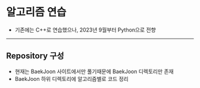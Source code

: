 # 알고리즘 연습

- 기존에는 C++로 연습했으나, 2023년 9월부터 Python으로 전향

---

## Repository 구성

- 현재는 BaekJoon 사이트에서만 풀기때문에 BaekJoon 디렉토리만 존재
- BaekJoon 하위 디렉토리에 알고리즘별로 코드 정리
